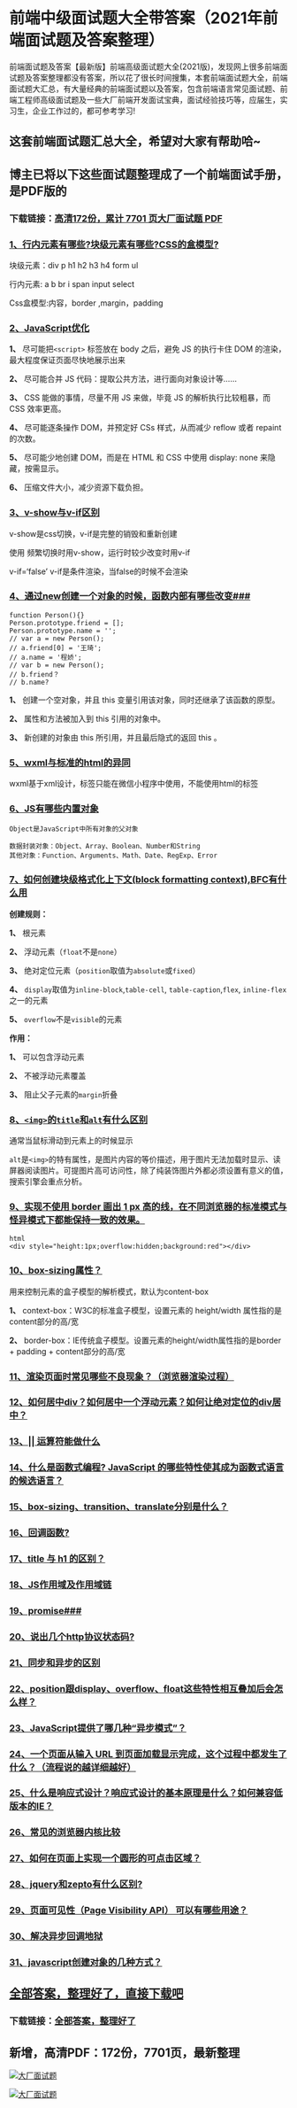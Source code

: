 # 前端中级面试题大全带答案（2021年前端面试题及答案整理）

前端面试题及答案【最新版】前端高级面试题大全(2021版)，发现网上很多前端面试题及答案整理都没有答案，所以花了很长时间搜集，本套前端面试题大全，前端面试题大汇总，有大量经典的前端面试题以及答案，包含前端语言常见面试题、前端工程师高级面试题及一些大厂前端开发面试宝典，面试经验技巧等，应届生，实习生，企业工作过的，都可参考学习!

## 这套前端面试题汇总大全，希望对大家有帮助哈~ 

## 博主已将以下这些面试题整理成了一个前端面试手册，是PDF版的

### 下载链接：[高清172份，累计 7701 页大厂面试题  PDF](https://github.com/javatechnorth/javanorth-itbooks/blob/master/docs/index.md)


### [1、行内元素有哪些?块级元素有哪些?CSS的盒模型?](https://gitee.com/souyunku/NewDevBooks/blob/master/docs/前端/前端中级面试题大全带答案（2021年前端面试题及答案整理）.md#1行内元素有哪些块级元素有哪些css的盒模型)  


块级元素：div p h1 h2 h3 h4 form ul

行内元素: a b br i span input select

Css盒模型:内容，border ,margin，padding


### [2、JavaScript优化](https://gitee.com/souyunku/NewDevBooks/blob/master/docs/前端/前端中级面试题大全带答案（2021年前端面试题及答案整理）.md#2javascript优化)  


**1、** 尽可能把`<script>` 标签放在 body 之后，避免 JS 的执行卡住 DOM 的渲染，最大程度保证页面尽快地展示出来

**2、** 尽可能合并 JS 代码：提取公共方法，进行面向对象设计等……

**3、** CSS 能做的事情，尽量不用 JS 来做，毕竟 JS 的解析执行比较粗暴，而 CSS 效率更高。

**4、** 尽可能逐条操作 DOM，并预定好 CSs 样式，从而减少 reflow 或者 repaint 的次数。

**5、** 尽可能少地创建 DOM，而是在 HTML 和 CSS 中使用 display: none 来隐藏，按需显示。

**6、** 压缩文件大小，减少资源下载负担。


### [3、v-show与v-if区别](https://gitee.com/souyunku/NewDevBooks/blob/master/docs/前端/前端中级面试题大全带答案（2021年前端面试题及答案整理）.md#3v-show与v-if区别)  


v-show是css切换，v-if是完整的销毁和重新创建

使用 频繁切换时用v-show，运行时较少改变时用v-if

v-if=‘false’ v-if是条件渲染，当false的时候不会渲染


### [4、通过new创建一个对象的时候，函数内部有哪些改变###](https://gitee.com/souyunku/NewDevBooks/blob/master/docs/前端/前端中级面试题大全带答案（2021年前端面试题及答案整理）.md#4通过new创建一个对象的时候函数内部有哪些改变###)  


```
function Person(){}
Person.prototype.friend = [];
Person.prototype.name = '';
// var a = new Person();
// a.friend[0] = '王琦';
// a.name = '程娇';
// var b = new Person();
// b.friend？
// b.name?
```

**1、** 创建一个空对象，并且 this 变量引用该对象，同时还继承了该函数的原型。

**2、** 属性和方法被加入到 this 引用的对象中。

**3、** 新创建的对象由 this 所引用，并且最后隐式的返回 this 。


### [5、wxml与标准的html的异同](https://gitee.com/souyunku/NewDevBooks/blob/master/docs/前端/前端中级面试题大全带答案（2021年前端面试题及答案整理）.md#5wxml与标准的html的异同)  


wxml基于xml设计，标签只能在微信小程序中使用，不能使用html的标签


### [6、JS有哪些内置对象](https://gitee.com/souyunku/NewDevBooks/blob/master/docs/前端/前端中级面试题大全带答案（2021年前端面试题及答案整理）.md#6js有哪些内置对象)  


```
Object是JavaScript中所有对象的父对象

数据封装对象：Object、Array、Boolean、Number和String
其他对象：Function、Arguments、Math、Date、RegExp、Error
```


### [7、如何创建块级格式化上下文(block formatting context),BFC有什么用](https://gitee.com/souyunku/NewDevBooks/blob/master/docs/前端/前端中级面试题大全带答案（2021年前端面试题及答案整理）.md#7如何创建块级格式化上下文block-formatting-context,bfc有什么用)  


**创建规则：**

**1、** 根元素

**2、** 浮动元素（`float`不是`none`）

**3、** 绝对定位元素（`position`取值为`absolute`或`fixed`）

**4、** `display`取值为`inline-block`,`table-cell`, `table-caption`,`flex`, `inline-flex`之一的元素

**5、** `overflow`不是`visible`的元素

**作用：**

**1、** 可以包含浮动元素

**2、** 不被浮动元素覆盖

**3、** 阻止父子元素的`margin`折叠


### [8、`<img>`的`title`和`alt`有什么区别](https://gitee.com/souyunku/NewDevBooks/blob/master/docs/前端/前端中级面试题大全带答案（2021年前端面试题及答案整理）.md#8<img>的title和alt有什么区别)  


通常当鼠标滑动到元素上的时候显示

`alt`是`<img>`的特有属性，是图片内容的等价描述，用于图片无法加载时显示、读屏器阅读图片。可提图片高可访问性，除了纯装饰图片外都必须设置有意义的值，搜索引擎会重点分析。


### [9、实现不使用 border 画出 1 px 高的线，在不同浏览器的标准模式与怪异模式下都能保持一致的效果。](https://gitee.com/souyunku/NewDevBooks/blob/master/docs/前端/前端中级面试题大全带答案（2021年前端面试题及答案整理）.md#9实现不使用-border-画出-1-px-高的线在不同浏览器的标准模式与怪异模式下都能保持一致的效果。)  


```
html
<div style="height:1px;overflow:hidden;background:red"></div>
```


### [10、box-sizing属性？](https://gitee.com/souyunku/NewDevBooks/blob/master/docs/前端/前端中级面试题大全带答案（2021年前端面试题及答案整理）.md#10box-sizing属性)  


用来控制元素的盒子模型的解析模式，默认为content-box

**1、** context-box：W3C的标准盒子模型，设置元素的 height/width 属性指的是content部分的高/宽

**2、** border-box：IE传统盒子模型。设置元素的height/width属性指的是border + padding + content部分的高/宽


### [11、渲染页面时常见哪些不良现象？（浏览器渲染过程）](https://gitee.com/souyunku/NewDevBooks/blob/master/docs/前端/前端中级面试题大全带答案（2021年前端面试题及答案整理）.md#11渲染页面时常见哪些不良现象浏览器渲染过程)  

### [12、如何居中div？如何居中一个浮动元素？如何让绝对定位的div居中？](https://gitee.com/souyunku/NewDevBooks/blob/master/docs/前端/前端中级面试题大全带答案（2021年前端面试题及答案整理）.md#12如何居中div如何居中一个浮动元素如何让绝对定位的div居中)  

### [13、|| 运算符能做什么](https://gitee.com/souyunku/NewDevBooks/blob/master/docs/前端/前端中级面试题大全带答案（2021年前端面试题及答案整理）.md#13||-运算符能做什么)  

### [14、什么是函数式编程? JavaScript 的哪些特性使其成为函数式语言的候选语言？](https://gitee.com/souyunku/NewDevBooks/blob/master/docs/前端/前端中级面试题大全带答案（2021年前端面试题及答案整理）.md#14什么是函数式编程-javascript-的哪些特性使其成为函数式语言的候选语言)  

### [15、box-sizing、transition、translate分别是什么？](https://gitee.com/souyunku/NewDevBooks/blob/master/docs/前端/前端中级面试题大全带答案（2021年前端面试题及答案整理）.md#15box-sizingtransitiontranslate分别是什么)  

### [16、回调函数?](https://gitee.com/souyunku/NewDevBooks/blob/master/docs/前端/前端中级面试题大全带答案（2021年前端面试题及答案整理）.md#16回调函数)  

### [17、title 与 h1 的区别？](https://gitee.com/souyunku/NewDevBooks/blob/master/docs/前端/前端中级面试题大全带答案（2021年前端面试题及答案整理）.md#17title-与-h1-的区别)  

### [18、JS作用域及作用域链](https://gitee.com/souyunku/NewDevBooks/blob/master/docs/前端/前端中级面试题大全带答案（2021年前端面试题及答案整理）.md#18js作用域及作用域链)  

### [19、promise###](https://gitee.com/souyunku/NewDevBooks/blob/master/docs/前端/前端中级面试题大全带答案（2021年前端面试题及答案整理）.md#19promise###)  

### [20、说出几个http协议状态码?](https://gitee.com/souyunku/NewDevBooks/blob/master/docs/前端/前端中级面试题大全带答案（2021年前端面试题及答案整理）.md#20说出几个http协议状态码)  

### [21、同步和异步的区别](https://gitee.com/souyunku/NewDevBooks/blob/master/docs/前端/前端中级面试题大全带答案（2021年前端面试题及答案整理）.md#21同步和异步的区别)  

### [22、position跟display、overflow、float这些特性相互叠加后会怎么样？](https://gitee.com/souyunku/NewDevBooks/blob/master/docs/前端/前端中级面试题大全带答案（2021年前端面试题及答案整理）.md#22position跟displayoverflowfloat这些特性相互叠加后会怎么样)  

### [23、JavaScript提供了哪几种“异步模式”？](https://gitee.com/souyunku/NewDevBooks/blob/master/docs/前端/前端中级面试题大全带答案（2021年前端面试题及答案整理）.md#23javascript提供了哪几种“异步模式)  

### [24、一个页面从输入 URL 到页面加载显示完成，这个过程中都发生了什么？（流程说的越详细越好）](https://gitee.com/souyunku/NewDevBooks/blob/master/docs/前端/前端中级面试题大全带答案（2021年前端面试题及答案整理）.md#24一个页面从输入-url-到页面加载显示完成这个过程中都发生了什么流程说的越详细越好)  

### [25、什么是响应式设计？响应式设计的基本原理是什么？如何兼容低版本的IE？](https://gitee.com/souyunku/NewDevBooks/blob/master/docs/前端/前端中级面试题大全带答案（2021年前端面试题及答案整理）.md#25什么是响应式设计响应式设计的基本原理是什么如何兼容低版本的ie)  

### [26、常见的浏览器内核比较](https://gitee.com/souyunku/NewDevBooks/blob/master/docs/前端/前端中级面试题大全带答案（2021年前端面试题及答案整理）.md#26常见的浏览器内核比较)  

### [27、如何在页面上实现一个圆形的可点击区域？](https://gitee.com/souyunku/NewDevBooks/blob/master/docs/前端/前端中级面试题大全带答案（2021年前端面试题及答案整理）.md#27如何在页面上实现一个圆形的可点击区域)  

### [28、jquery和zepto有什么区别?](https://gitee.com/souyunku/NewDevBooks/blob/master/docs/前端/前端中级面试题大全带答案（2021年前端面试题及答案整理）.md#28jquery和zepto有什么区别)  

### [29、页面可见性（Page Visibility API） 可以有哪些用途？](https://gitee.com/souyunku/NewDevBooks/blob/master/docs/前端/前端中级面试题大全带答案（2021年前端面试题及答案整理）.md#29页面可见性page-visibility-api-可以有哪些用途)  

### [30、解决异步回调地狱](https://gitee.com/souyunku/NewDevBooks/blob/master/docs/前端/前端中级面试题大全带答案（2021年前端面试题及答案整理）.md#30解决异步回调地狱)  

### [31、javascript创建对象的几种方式？](https://gitee.com/souyunku/NewDevBooks/blob/master/docs/前端/前端中级面试题大全带答案（2021年前端面试题及答案整理）.md#31javascript创建对象的几种方式)  





## [全部答案，整理好了，直接下载吧](https://gitee.com/souyunku/DevBooks/blob/master/docs/daan.md)

### 下载链接：[全部答案，整理好了](https://gitee.com/souyunku/NewDevBooks/blob/master/docs/daan.md)




## 新增，高清PDF：172份，7701页，最新整理

[![大厂面试题](https://www.souyunku.com/wp-content/uploads/weixin/mst.png "架构师专栏")](https://www.souyunku.com/wp-content/uploads/weixin/githup-weixin.png "架构师专栏")

[![大厂面试题](https://www.souyunku.com/wp-content/uploads/weixin/githup-weixin.png "架构师专栏")](https://www.souyunku.com/wp-content/uploads/weixin/githup-weixin.png "架构师专栏")

